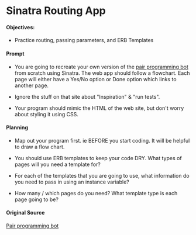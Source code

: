 # Sinatra Routing App

#### Objectives:

- Practice routing, passing parameters, and ERB Templates

#### Prompt

- You are going to recreate your own version of the [pair programming bot](http://pairprogrammingbot.com/) from scratch using Sinatra. The web app should follow a flowchart. Each page will either have a Yes/No option or Done option which links to another page. 

- Ignore the stuff on that site about "Inspiration" & "run tests".

- Your program should mimic the HTML of the web site, but don't worry about styling it using CSS.

#### Planning

- Map out your program first. ie BEFORE you start coding. It will be helpful to draw a flow chart.

- You should use ERB templates to keep your code DRY. What types of pages will you need a template for?

- For each of the templates that you are going to use, what information do you need to pass in using an instance variable?

- How many / which pages do you need? What template type is each page going to be?

#### Original Source
[Pair programming bot](http://pairprogrammingbot.com/)
